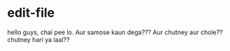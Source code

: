 # edit-file
hello guys, chai pee lo.
Aur samose kaun dega???
Aur chutney aur chole??
chutney hari ya laal??
